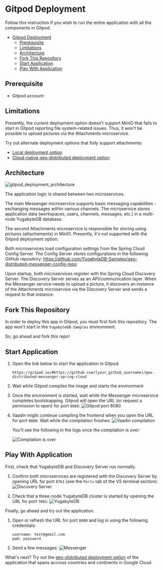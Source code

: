 # Gitpod Deployment

Follow this instruction if you wish to run the entire application with all the components in Gitpod.

<!-- vscode-markdown-toc -->

- [Gitpod Deployment](#gitpod-deployment)
  - [Prerequisite](#prerequisite)
  - [Limitations](#limitations)
  - [Architecture](#architecture)
  - [Fork This Repository](#fork-this-repository)
  - [Start Application](#start-application)
  - [Play With Application](#play-with-application)

<!-- vscode-markdown-toc-config
    numbering=false
    autoSave=true
    /vscode-markdown-toc-config -->
<!-- /vscode-markdown-toc -->

## Prerequisite

* Gitpod account:

## Limitations

Presently, the current deployment option doesn't support MinIO that fails to start in Gitpod reporting file system-related issues. Thus, it won't be possible to upload pictures via the Attachments microservice.

Try out alternate deployment options that fully support attachments:
* [Local deployment option](local_deployment.md)
* [Cloud-native geo-distributed deployment option](gcloud_deployment.md)


## Architecture

![gitpod_deployment_architecture](https://user-images.githubusercontent.com/1537233/201374026-cb201384-c1e2-4207-8a1a-3fd77f9e8d1e.png)

The application logic is shared between two microservices.

The main Messenger microservice supports basic messaging capabilities - exchanging messages within various channels. The microservice stores application data (workspaces, users, channels, messages, etc.) in a multi-node YugabyteDB database.

The second Attachments microservice is responsible for storing using pictures (attachements) in MinIO. Presently, it's not supported with the Gitpod deployment option.

Both microservices load configuration settings from the Spring Cloud Config Server. The Config Server stores configurations in the following GitHub repository: https://github.com/YugabyteDB-Samples/geo-distributed-messenger-config-repo

Upon startup, both microservices register with the Spring Cloud Discovery Server. The Discovery Server serves as an API/communication layer. When the Messenger service needs to upload a picture, it discovers an instance of the Attachments microservice via the Discovery Server and sends a request to that instance.

## Fork This Repository

In order to deploy this app in Gitpod, you must first fork this repository. The app won't start in the `YugabyteDB-Samples` environment.

So, go ahead and fork this repo!

## Start Application

1. Open the link below to start the application in Gitpod:
    ```shell
    https://gitpod.io/#https://github.com/[your_github_username]/geo-distributed-messenger-spring-cloud
    ```

2. Wait while Gitpod compiles the image and starts the environment
    
3. Once the environment is started, wait while the Messenger microservice completes bootstrapping. Gitpod will open the URL (or request a permission to open) for port `8080`:
    ![Gitpod port 8080](https://user-images.githubusercontent.com/1537233/201378613-3676a759-11e4-48b9-acb7-e5e7636a7fd3.png)

4. Vaadin might continue compiling the frontend when you open the URL for port `8080`. Wait while the compilation finishes:
    ![Vaadin compilation](https://user-images.githubusercontent.com/1537233/201379566-50368ec6-a90e-45d9-af98-2412a2dcf023.png)
    
    You'll see the following in the logs once the compilation is over:
    
    ![Compilation is over](https://user-images.githubusercontent.com/1537233/201380234-7dbfcb9c-64ff-4d63-9aac-80c85c74cb44.png)

## Play With Application

First, check that YugabyteDB and Discovery Server run normally.

1. Confirm both microservices are registered with the Discovery Server by opening URL for port `8761` (see the `Ports` tab of the VS terminal section):
    ![Discovery Server](https://user-images.githubusercontent.com/1537233/201381717-99609962-7646-43e6-94a4-cd6b276cd266.png)


2. Check that a three-node YugabyteDB cluster is started by opening the URL for port `7001`:
    ![YugabyteDB](https://user-images.githubusercontent.com/1537233/201381965-25e804d1-0708-4950-9ce9-dac39edca5da.png)

    
Finally, go ahead and try out the application.

1. Open or refresh the URL for port `8080` and log in using the following credentials:
    ```shell
    username: test@gmail.com
    pwd: password
    ```

2. Send a few messages:
    ![Messenger](https://user-images.githubusercontent.com/1537233/201382336-d4d3adeb-190a-4b5d-8ed6-8baba69a1ca1.png)


What's next? Try out the [geo-distributed deployment option](gcloud_deployment.md) of the application that spans accross countries and continents in Google Cloud.
